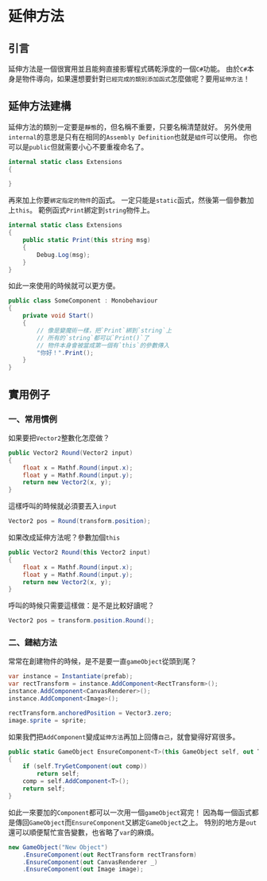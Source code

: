 ﻿# 延伸方法

## 引言

延伸方法是一個很實用並且能夠直接影響程式碼乾淨度的一個`C#`功能。
由於`C#`本身是物件導向，如果還想要針對`已經完成的類別添加函式`怎麼做呢？要用`延伸方法`！

## 延伸方法建構

延伸方法的類別一定要是`靜態`的，但名稱不重要，只要名稱清楚就好。
另外使用`internal`的意思是只有在相同的`Assembly Definition`也就是`組件`可以使用。
你也可以是`public`但就需要小心不要重複命名了。
```csharp
internal static class Extensions
{
    
}
```

再來加上你要`綁定指定的物件`的函式。
一定只能是`static`函式，然後第一個參數加上`this`。
範例函式`Print`綁定到`string`物件上。
```csharp
internal static class Extensions
{
    public static Print(this string msg)
    {
        Debug.Log(msg);
    }
}
```

如此一來使用的時候就可以更方便。
```csharp
public class SomeComponent : Monobehaviour
{
    private void Start()
    {
        // 像是變魔術一樣，把`Print`綁到`string`上
        // 所有的`string`都可以`Print()`了
        // 物件本身會被當成第一個有`this`的參數傳入
        "你好！".Print();
    }
}
```

## 實用例子

### 一、常用慣例

如果要把`Vector2`整數化怎麼做？
```csharp
public Vector2 Round(Vector2 input)
{
    float x = Mathf.Round(input.x);
    float y = Mathf.Round(input.y);
    return new Vector2(x, y);
}
```

這樣呼叫的時候就必須要丟入`input`
```csharp
Vector2 pos = Round(transform.position);
```

如果改成延伸方法呢？參數加個`this`
```csharp
public Vector2 Round(this Vector2 input)
{
    float x = Mathf.Round(input.x);
    float y = Mathf.Round(input.y);
    return new Vector2(x, y);
}
```

呼叫的時候只需要這樣做：是不是比較好讀呢？
```csharp
Vector2 pos = transform.position.Round();
```

### 二、鏈結方法

常常在創建物件的時候，是不是要一直`gameObject`從頭到尾？
```csharp
var instance = Instantiate(prefab);
var rectTransform = instance.AddComponent<RectTransform>();
instance.AddComponent<CanvasRenderer>();
instance.AddComponent<Image>();

rectTransform.anchoredPosition = Vector3.zero;
image.sprite = sprite;
```

如果我們把`AddComponent`變成`延伸方法`再加上回傳`自己`，就會變得好寫很多。
```csharp
public static GameObject EnsureComponent<T>(this GameObject self, out T comp) where T : Component
{
    if (self.TryGetComponent(out comp))
        return self;
    comp = self.AddComponent<T>();
    return self;
}
```

如此一來要加的`Component`都可以一次用一個`gameObject`寫完！
因為每一個函式都是傳回`GameObject`而`EnsureComponent`又綁定`GameObject`之上。
特別的地方是`out`還可以順便幫忙宣告變數，也省略了`var`的麻煩。
```csharp
new GameObject("New Object")
    .EnsureComponent(out RectTransform rectTransform)
    .EnsureComponent(out CanvasRenderer _)
    .EnsureComponent(out Image image);
```